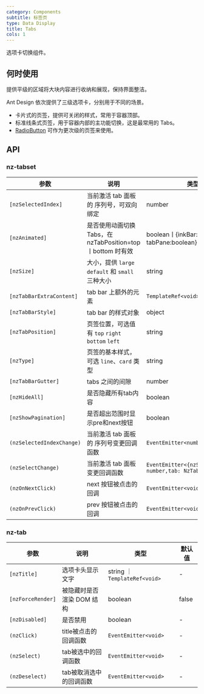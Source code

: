 ```yaml
---
category: Components
subtitle: 标签页
type: Data Display
title: Tabs
cols: 1
---
```


选项卡切换组件。

## 何时使用

提供平级的区域将大块内容进行收纳和展现，保持界面整洁。

Ant Design 依次提供了三级选项卡，分别用于不同的场景。

- 卡片式的页签，提供可关闭的样式，常用于容器顶部。
- 标准线条式页签，用于容器内部的主功能切换，这是最常用的 Tabs。
- [RadioButton](/components/radio/zh/#components-radio-demo-radiobutton) 可作为更次级的页签来使用。

## API

### nz-tabset

| 参数 | 说明 | 类型 | 默认值 |
| --- | --- | --- | --- |
| `[nzSelectedIndex]` | 当前激活 tab 面板的 序列号，可双向绑定 | number | 无 |
| `[nzAnimated]` | 是否使用动画切换 Tabs，在 nzTabPosition=top丨bottom 时有效 | boolean丨{inkBar:boolean, tabPane:boolean} | true, 当 type="card" 时为 false |
| `[nzSize]` | 大小，提供 `large` `default` 和 `small` 三种大小 | string | 'default' |
| `[nzTabBarExtraContent]` | tab bar 上额外的元素 | `TemplateRef<void>` | 无 |
| `[nzTabBarStyle]` | tab bar 的样式对象 | object | - |
| `[nzTabPosition]` | 页签位置，可选值有 `top` `right` `bottom` `left` | string | 'top' |
| `[nzType]` | 页签的基本样式，可选 `line`、`card` 类型 | string | 'line' |
| `[nzTabBarGutter]` | tabs 之间的间隙 | number | 无 |
| `[nzHideAll]` | 是否隐藏所有tab内容 | boolean | false |
| `[nzShowPagination]` | 是否超出范围时显示pre和next按钮 | boolean | true |
| `(nzSelectedIndexChange)` | 当前激活 tab 面板的 序列号变更回调函数 | `EventEmitter<number>` | 无 |
| `(nzSelectChange)` | 当前激活 tab 面板变更回调函数 | `EventEmitter<{nzSelectedIndex: number,tab: NzTabComponent}>` | 无 |
| `(nzOnNextClick)` | next 按钮被点击的回调 | `EventEmitter<void>` | 无 |
| `(nzOnPrevClick)` | prev 按钮被点击的回调 | `EventEmitter<void>` | 无 |

### nz-tab

| 参数 | 说明 | 类型 | 默认值 |
| --- | --- | --- | --- |
| `[nzTitle]` | 选项卡头显示文字 | string ｜ `TemplateRef<void>` | - |
| `[nzForceRender]` | 被隐藏时是否渲染 DOM 结构 | boolean | false |
| `[nzDisabled]` | 是否禁用 | boolean | - |
| `(nzClick)` | title被点击的回调函数 | `EventEmitter<void>` | - |
| `(nzSelect)` | tab被选中的回调函数 | `EventEmitter<void>` | - |
| `(nzDeselect)` | tab被取消选中的回调函数 | `EventEmitter<void>` | - |
